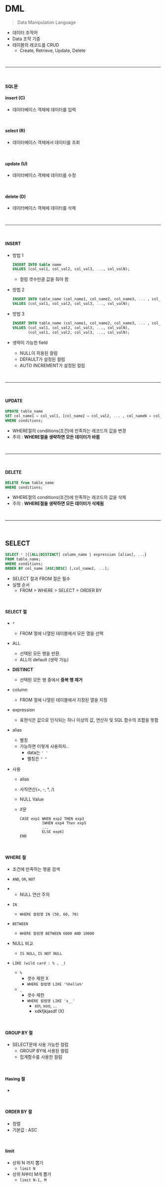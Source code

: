 # DML

> Data Manipulation Language

* 데이터 조작어
* Data 조작 기증
* 테이블의 레코드를 CRUD
  * Create, Retrieve, Update, Delete

<br>

---

<br>

#### SQL문

#### insert (C)

* 데이터베이스 객체에 데이터를 입력

<br>

#### select (R)

* 데이터베이스 객체에서 데이터를 조회

<br>

#### update (U)

* 데이터베이스 객체에 데이터를 수정

<br>

#### delete (D)

* 데이터베이스 객체에 데이터를 삭제

<br>

---

<br>

#### INSERT

* 방법 1

  ```sql
  INSERT INTO table name
  VALUES (col_val1, col_val2, col_val3, ..., col_valN);
  ```

  * 컬럼 갯수만큼 값을 줘야 함

* 방법 2

  ```sql
  INSERT INTO table_name (col_name1, col_name2, col_name3, ... , col_nameN)
  VALUES (col_val1, col_val2, col_val3, ..., col_valN);
  ```

* 방법 3

  ```sql
  INSERT INTO table_name (col_name1, col_name2, col_name3, ... , col_nameN)
  VALUES (col_val1, col_val2, col_val3, ..., col_valN),
         (col_val1, col_val2, col_val3, ..., col_valN);
  ```

* 생략이 가능한 field
  * NULL이 허용된 컬럼
  * DEFAULT가 설정된 컬럼
  * AUTO INCREMENT가 설정된 컬럼

<br>

---

<br>

#### UPDATE

```sql
UPDATE table_name
SET col_name1 = col_val1, [col_name2 = col_val2, ... , col_nameN = col_val[N]]
WHERE conditions;
```

* WHERE절의 conditions(조건)에 만족하는 레코드의 값을 변경
* 주의 : **WHERE절을 생략하면 모든 데이터가 바뀜**

<br>

---

<br>

#### DELETE

```sql
DELETE from table_name
WHERE conditions;
```

* WHERE절의 conditions(조건)에 만족하는 레코드의 값을 삭제
* 주의 : **WHERE절을 생략하면 모든 데이터가 삭제됨**

<br>

---

<br>

## SELECT

```sql
SELECT * |{[ALL|DISTINCT] column_name | expression [alias], ...}
FROM table_name;
WHERE conditions;
ORDER BY col_name [ASC|DESC] [,col_name2, ...];
```

* SELECT 절과 FROM 절은 필수
* 실행 순서
  * FROM > WHERE > SELECT > ORDER BY

<br>

#### SELECT 절

* `*`
  
  * FROM 절에 나열된 테이블에서 모든 열을 선택
  
* ALL
  * 선택된 모든 행을 반환. 
  * ALL이 default (생략 가능)
  
* **DISTINCT**
  * 선택된 모든 행 중에서 **중복 행 제거**
  
* column
  * FROM 절에 나열된 테이블에서 지정된 열을 지정
  
* expression
  * 표현식은 값으로 인식되는 하나 이상의 값, 연산자 및 SQL 함수의 조합을 뜻함
  
* alias
  * 별칭
  * 가능하면 이렇게 사용하자..
    * data는 `' '`
    * 별칭은 `" "`
  
* 사용

  * alias
  * 사칙연산(+, -, *, /)
  * NULL Value

  * if문

    ```
    CASE exp1 WHEN exp2 THEN exp3
    		  [WHEN exp4 Then exp5
    		  ...
    		  ELSE exp6]
    END
    ```

<br>

#### WHERE 절

* 조건에 만족하는 행을 검색

* `AND`, `OR`, `NOT`

* * NULL 연산 주의
* `IN`
  * `WHERE 컬럼명 IN (50, 60, 70)`

* `BETWEEN`
  * `WHERE 컬럼명 BETWEEN 6000 AND 10000`

* NULL 비교
  * `IS NULL`, `IS NOT NULL`

* `LIKE (wild card : % , _)`
  * `%`
    * 갯수 제한 X
    * `WHERE 컬럼명 LIKE '%hello%'`
  * `_`
    * 갯수 제한
    * `WHERE 컬럼명 LIKE 'x__'`
      * xin, xoo, ...
      * xdkfjkjasdf (X)

<br>

#### GROUP BY 절

* SELECT문에 사용 가능한 컬럼
  * GROUP BY에 사용된 컬럼
  * 집계함수를 사용한 컬럼

<br>

#### Having 절

* 

<br>

#### ORDER BY 절

* 정렬
* 기본값 : ASC

<br>

#### limit

* 상위 N 까지 뽑기
  * `limit N`
* 상위 N부터 M개 뽑기
  * `limit N-1, M`

